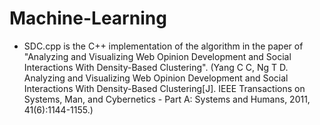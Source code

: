 # Machine-Learning
* SDC.cpp is the C++ implementation of the algorithm in the paper of "Analyzing and Visualizing Web Opinion Development and Social Interactions With Density-Based Clustering". (Yang C C, Ng T D. Analyzing and Visualizing Web Opinion Development and Social Interactions With Density-Based Clustering[J]. IEEE Transactions on Systems, Man, and Cybernetics - Part A: Systems and Humans, 2011, 41(6):1144-1155.)

